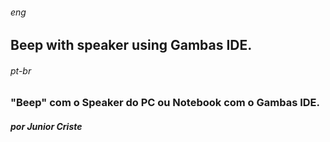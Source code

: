 ###### _eng_
## Beep with speaker using Gambas IDE.
###### _pt-br_
### "Beep" com o Speaker do PC ou Notebook com o Gambas IDE.

##### por Junior Criste
